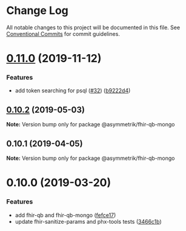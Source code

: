 # Change Log

All notable changes to this project will be documented in this file.
See [Conventional Commits](https://conventionalcommits.org) for commit guidelines.

# [0.11.0](https://github.com/Asymmetrik/phx-tools/compare/@asymmetrik/fhir-qb-mongo@0.10.5...@asymmetrik/fhir-qb-mongo@0.11.0) (2019-11-12)


### Features

* add token searching for psql ([#32](https://github.com/Asymmetrik/phx-tools/issues/32)) ([b9222d4](https://github.com/Asymmetrik/phx-tools/commit/b9222d4))





## [0.10.2](https://github.com/Asymmetrik/phx-tools/compare/@asymmetrik/fhir-qb-mongo@0.10.1...@asymmetrik/fhir-qb-mongo@0.10.2) (2019-05-03)

**Note:** Version bump only for package @asymmetrik/fhir-qb-mongo





## 0.10.1 (2019-04-05)

**Note:** Version bump only for package @asymmetrik/fhir-qb-mongo





# 0.10.0 (2019-03-20)


### Features

* add fhir-qb and fhir-qb-mongo ([fefce17](https://github.com/Asymmetrik/phx-tools/commit/fefce17))
* update fhir-sanitize-params and phx-tools tests ([3466c1b](https://github.com/Asymmetrik/phx-tools/commit/3466c1b))

